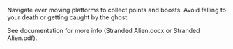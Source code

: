 Navigate ever moving platforms to collect points and boosts. Avoid falling to your death or getting caught by the ghost.

See documentation for more info (Stranded Alien.docx or Stranded Alien.pdf).

